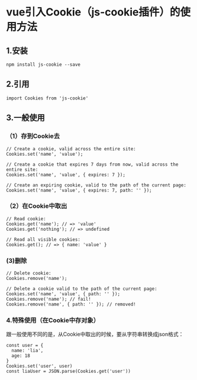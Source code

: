# vue引入Cookie（js-cookie插件）的使用方法

## 1.安装

```shell
npm install js-cookie --save
```

## 2.引用

```shell
import Cookies from 'js-cookie'
```

## 3.一般使用

### （1）存到Cookie去

```shell
// Create a cookie, valid across the entire site:
Cookies.set('name', 'value');

// Create a cookie that expires 7 days from now, valid across the entire site:
Cookies.set('name', 'value', { expires: 7 });

// Create an expiring cookie, valid to the path of the current page:
Cookies.set('name', 'value', { expires: 7, path: '' });
```

### （2）在Cookie中取出

```shell
// Read cookie:
Cookies.get('name'); // => 'value'
Cookies.get('nothing'); // => undefined

// Read all visible cookies:
Cookies.get(); // => { name: 'value' }
```

### 	(3)删除

```shell
// Delete cookie:
Cookies.remove('name');

// Delete a cookie valid to the path of the current page:
Cookies.set('name', 'value', { path: '' });
Cookies.remove('name'); // fail!
Cookies.remove('name', { path: '' }); // removed!
```

### 4.特殊使用（在Cookie中存对象）

跟一般使用不同的是，从Cookie中取出的时候，要从字符串转换成json格式：

```shell
const user = {
  name: 'lia',
  age: 18
}
Cookies.set('user', user)
const liaUser = JSON.parse(Cookies.get('user'))
```


